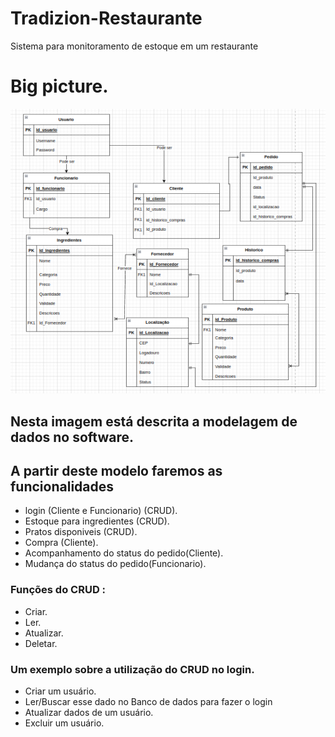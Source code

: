 # Tradizion-Restaurante
Sistema para monitoramento de estoque em um restaurante 
# Big picture. 
![Alt text](image-2.png)
## Nesta imagem está descrita a modelagem de dados no software. 
## A partir deste modelo faremos as funcionalidades 
- login (Cliente e Funcionario) (CRUD).
- Estoque para ingredientes (CRUD).
- Pratos disponiveis (CRUD).
- Compra (Cliente). 
- Acompanhamento do status do pedido(Cliente). 
- Mudança do status do pedido(Funcionario). 

### Funções do CRUD : 
- Criar.
- Ler.
- Atualizar.
- Deletar.
### Um exemplo sobre a utilização do CRUD no login. 
- Criar um usuário. 
- Ler/Buscar esse dado no Banco de dados para fazer o login
- Atualizar dados de um usuário. 
- Excluir um usuário.